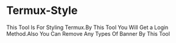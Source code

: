 # Termux-Style
This Tool Is For Styling Termux.By This Tool You Will Get a Login Method.Also You Can Remove Any Types Of Banner By This Tool

